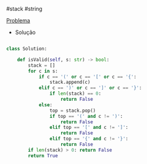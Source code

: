 
#stack #string 

[Problema](https://leetcode.com/problems/valid-parentheses/description/)

- Solução

```python

class Solution:

	def isValid(self, s: str) -> bool:
		stack = []
		for c in s:
			if c == '(' or c == '[' or c == '{':
				stack.append(c)
			elif c == ')' or c == ']' or c == '}':
				if len(stack) == 0:
					return False
			else:
				top = stack.pop()
				if top == '(' and c != ')':
					return False
				elif top == '[' and c != ']':
					return False
				elif top == '{' and c != '}':
					return False
		if len(stack) > 0: return False
		return True

```